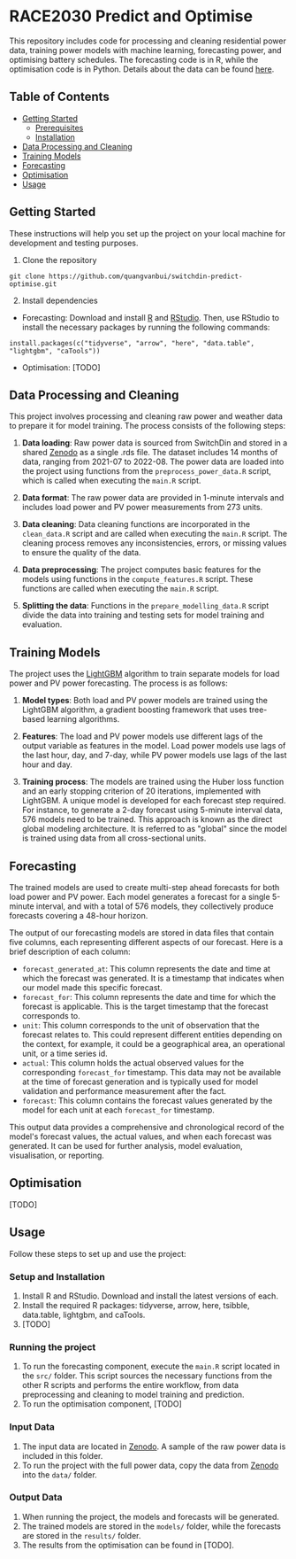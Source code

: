 # RACE2030 Predict and Optimise

This repository includes code for processing and cleaning residential power data, training power models with machine learning, forecasting power, and optimising battery schedules. The forecasting code is in R, while the optimisation code is in Python. Details about the data can be found [here](https://github.com/quangvanbui/RACE2030-predict-optimise/tree/main/processed_data/public_data.md).

## Table of Contents

- [Getting Started](#getting-started)
  - [Prerequisites](#prerequisites)
  - [Installation](#installation)
- [Data Processing and Cleaning](#data-processing-and-cleaning)
- [Training Models](#training-models)
- [Forecasting](#forecasting)
- [Optimisation](#optimisation)
- [Usage](#usage)

## Getting Started

These instructions will help you set up the project on your local machine for development and testing purposes.

1. Clone the repository

```
git clone https://github.com/quangvanbui/switchdin-predict-optimise.git
```

2. Install dependencies

- Forecasting: Download and install [R](https://cran.rstudio.com/) and [RStudio](https://posit.co/download/rstudio-desktop/). Then, use RStudio to install the necessary packages by running the following commands:

```
install.packages(c("tidyverse", "arrow", "here", "data.table", "lightgbm", "caTools"))
```

- Optimisation: [TODO]

## Data Processing and Cleaning

This project involves processing and cleaning raw power and weather data to prepare it for model training. The process consists of the following steps:

1. **Data loading**:  Raw power data is sourced from SwitchDin and stored in a shared [Zenodo](https://zenodo.org/) as a single .rds file. The dataset includes 14 months of data, ranging from 2021-07 to 2022-08. The power data are loaded into the project using functions from the `preprocess_power_data.R` script, which is called when executing the `main.R` script.

2. **Data format**: The raw power data are provided in 1-minute intervals and includes load power and PV power measurements from 273 units.

3. **Data cleaning**: Data cleaning functions are incorporated in the `clean_data.R` script and are called when executing the `main.R` script. The cleaning process removes any inconsistencies, errors, or missing values to ensure the quality of the data.

4. **Data preprocessing**: The project computes basic features for the models using functions in the `compute_features.R` script. These functions are called when executing the `main.R` script.

5. **Splitting the data**: Functions in the `prepare_modelling_data.R` script divide the data into training and testing sets for model training and evaluation.

## Training Models

The project uses the [LightGBM](https://github.com/microsoft/LightGBM) algorithm to train separate models for load power and PV power forecasting. The process is as follows:

1. **Model types**: Both load and PV power models are trained using the LightGBM algorithm, a gradient boosting framework that uses tree-based learning algorithms.

2. **Features**: The load and PV power models use different lags of the output variable as features in the model. Load power models use lags of the last hour, day, and 7-day, while PV power models use lags of the last hour and day.

3. **Training process**: The models are trained using the Huber loss function and an early stopping criterion of 20 iterations, implemented with LightGBM. A unique model is developed for each forecast step required. For instance, to generate a 2-day forecast using 5-minute interval data, 576 models need to be trained. This approach is known as the direct global modeling architecture. It is referred to as "global" since the model is trained using data from all cross-sectional units.

## Forecasting

The trained models are used to create multi-step ahead forecasts for both load power and PV power. Each model generates a forecast for a single 5-minute interval, and with a total of 576 models, they collectively produce forecasts covering a 48-hour horizon.

The output of our forecasting models are stored in data files that contain five columns, each representing different aspects of our forecast. Here is a brief description of each column:

* `forecast_generated_at`: This column represents the date and time at which the forecast was generated. It is a timestamp that indicates when our model made this specific forecast.
* `forecast_for`: This column represents the date and time for which the forecast is applicable. This is the target timestamp that the forecast corresponds to.
* `unit`: This column corresponds to the unit of observation that the forecast relates to. This could represent different entities depending on the context, for example, it could be a geographical area, an operational unit, or a time series id.
* `actual`: This column holds the actual observed values for the corresponding `forecast_for` timestamp. This data may not be available at the time of forecast generation and is typically used for model validation and performance measurement after the fact.
* `forecast`: This column contains the forecast values generated by the model for each unit at each `forecast_for` timestamp.

This output data provides a comprehensive and chronological record of the model's forecast values, the actual values, and when each forecast was generated. It can be used for further analysis, model evaluation, visualisation, or reporting.

## Optimisation

[TODO]

## Usage

Follow these steps to set up and use the project:

### Setup and Installation

1. Install R and RStudio. Download and install the latest versions of each.
2. Install the required R packages: tidyverse, arrow, here, tsibble, data.table, lightgbm, and caTools.
3. [TODO]

### Running the project

1. To run the forecasting component, execute the `main.R` script located in the `src/` folder. This script sources the necessary functions from the other R scripts and performs the entire workflow, from data preprocessing and cleaning to model training and prediction.
2. To run the optimisation component, [TODO]

### Input Data

1. The input data are located in [Zenodo](https://zenodo.org/). A sample of the raw power data is included in this folder.
2. To run the project with the full power data, copy the data from [Zenodo](https://zenodo.org/) into the `data/` folder.

### Output Data

1. When running the project, the models and forecasts will be generated.
2. The trained models are stored in the `models/` folder, while the forecasts are stored in the `results/` folder.
3. The results from the optimisation can be found in [TODO].
